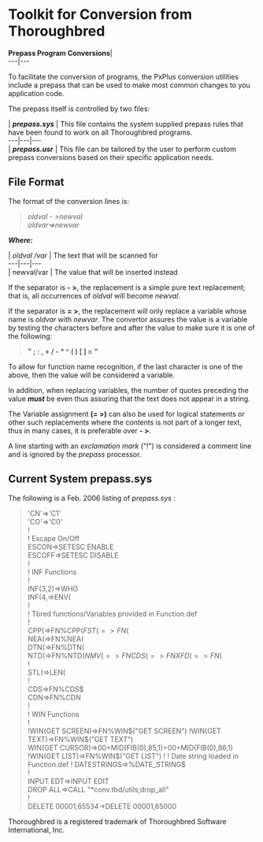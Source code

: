 # Toolkit for Conversion from Thoroughbred

**Prepass Program Conversions**|   
---|---  
  
To facilitate the conversion of programs, the PxPlus conversion utilities include a prepass that can be used to make most common changes to you application code.

The prepass itself is controlled by two files:

|  **_prepass.sys_** |  This file contains the system supplied prepass rules that have been found to work on all Thoroughbred programs.  
---|---|---  
|  **_prepass.usr_** |  This file can be tailored by the user to perform custom prepass conversions based on their specific application needs.  
  
## File Format

The format of the conversion lines is:

> _oldval_ _- >newval  
> oldvar=>newvar_

**_Where:_**

|  _oldval_ _/var_ |  The text that will be scanned for   
---|---|---  
|  newval/var |  The value that will be inserted instead  
  
If the separator is **- >**, the replacement is a simple pure text replacement; that is, all occurrences of _oldval_ will become _newval_.

If the separator is **= >**, the replacement will only replace a variable whose name is _oldvar_ with _newvar_. The convertor assures the value is a variable by testing the characters before and after the value to make sure it is one of the following: 

> **" ; : , + / - * ^ ( ) [ ] = "**

To allow for function name recognition, if the last character is one of the above, then the value will be considered a variable.

In addition, when replacing variables, the number of quotes preceding the value **_must_** be even thus assuring that the text does not appear in a string.

The Variable assignment **(= >)** can also be used for logical statements or other such replacements where the contents is not part of a longer text, thus in many cases, it is preferable over **- >**.

A line starting with an _exclamation mark_ ("!") is considered a comment line and is ignored by the _prepass_ processor.

## Current System prepass.sys

The following is a Feb. 2006 listing of _prepass.sys_ :

> 'CN'=>'C1'  
>  'CO'=>'C0'  
>  !  
> ! Escape On/Off  
>  ESCON=>SETESC ENABLE  
>  ESCOFF=>SETESC DISABLE  
>  !  
> ! INF Functions  
>  !  
> INF(3,2)=>WHO  
>  INF(4,=>ENV(  
>  !  
>  ! Tbred functions/Variables provided in Function.def  
>  !  
>  CPP(=>FN%CPP$(  
>  FST(=>FN%FST$(  
>  NEA(=>FN%NEA(  
>  DTN(=>FN%DTN(  
>  NTD(=>FN%NTD$(  
>  NMV(=>FN%NMV(  
>  CDS(=>FN%CDS(  
>  XFD(=>FN%XFD$(  
>  !  
> STL(=>LEN(  
>  !  
>  CDS=>FN%CDS$  
>  CDN=>FN%CDN  
>  !  
> ! WIN Functions  
>  !  
>  !WIN(GET SCREEN)=>FN%WIN$("GET SCREEN")  
>  !WIN(GET TEXT)=>FN%WIN$("GET TEXT")  
>  WIN(GET CURSOR)=>$00$+MID(FIB(0),85,1)+$00$+MID(FIB(0),86,1)  
>  !WIN(GET LIST)=>FN%WIN$("GET LIST")  
>  !  
>  ! Date string loaded in Function.def  
>  !  
>  DATESTRINGS=>%DATE_STRING$  
>  !  
>  INPUT EDT=>INPUT EDIT  
>  DROP ALL=>CALL "*conv.tbd/utils;drop_all"  
>  !  
>  DELETE 00001,65534->DELETE 00001,65000

Thoroughbred is a registered trademark of Thoroughbred Software International, Inc.
